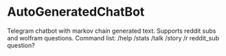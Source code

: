 # AutoGeneratedChatBot
Telegram chatbot with markov chain generated text. Supports reddit subs and wolfram questions.
Command list:
/help
/stats
/talk
/story
/r reddit_sub
question?
